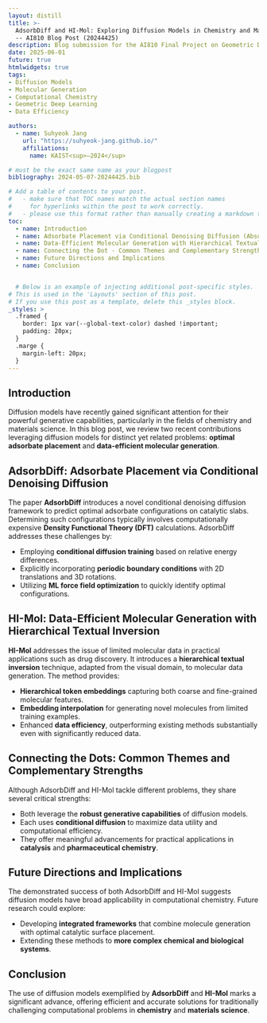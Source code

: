 ```yaml
---
layout: distill
title: >-
  AdsorbDiff and HI-Mol: Exploring Diffusion Models in Chemistry and Material Science 
  -- AI810 Blog Post (20244425)
description: Blog submission for the AI810 Final Project on Geometric Deep Learning
date: 2025-06-01
future: true
htmlwidgets: true
tags:
- Diffusion Models  
- Molecular Generation  
- Computational Chemistry  
- Geometric Deep Learning  
- Data Efficiency

authors:
  - name: Suhyeok Jang
    url: "https://suhyeok-jang.github.io/"
    affiliations:
      name: KAIST<sup>–2024</sup>

# must be the exact same name as your blogpost
bibliography: 2024-05-07-20244425.bib  

# Add a table of contents to your post.
#   - make sure that TOC names match the actual section names
#     for hyperlinks within the post to work correctly. 
#   - please use this format rather than manually creating a markdown table of contents.
toc:
  - name: Introduction
  - name: Adsorbate Placement via Conditional Denoising Diffusion (AbsorbDiff)
  - name: Data-Efficient Molecular Generation with Hierarchical Textual Inversion (HI-Mol)
  - name: Connecting the Dot - Common Themes and Complementary Strengths
  - name: Future Directions and Implications
  - name: Conclusion


  # Below is an example of injecting additional post-specific styles.
# This is used in the 'Layouts' section of this post.
# If you use this post as a template, delete this _styles block.
_styles: >
  .framed {
    border: 1px var(--global-text-color) dashed !important;
    padding: 20px;
  }
  .marge {
    margin-left: 20px;
  }
---
```


## Introduction

Diffusion models have recently gained significant attention for their powerful generative capabilities, particularly in the fields of chemistry and materials science. In this blog post, we review two recent contributions leveraging diffusion models for distinct yet related problems: **optimal adsorbate placement** and **data-efficient molecular generation**.

## AdsorbDiff: Adsorbate Placement via Conditional Denoising Diffusion


The paper **AdsorbDiff** introduces a novel conditional denoising diffusion framework to predict optimal adsorbate configurations on catalytic slabs. Determining such configurations typically involves computationally expensive **Density Functional Theory (DFT)** calculations. AdsorbDiff addresses these challenges by:

- Employing **conditional diffusion training** based on relative energy differences.
- Explicitly incorporating **periodic boundary conditions** with 2D translations and 3D rotations.
- Utilizing **ML force field optimization** to quickly identify optimal configurations.

## HI-Mol: Data-Efficient Molecular Generation with Hierarchical Textual Inversion


**HI-Mol** addresses the issue of limited molecular data in practical applications such as drug discovery. It introduces a **hierarchical textual inversion** technique, adapted from the visual domain, to molecular data generation. The method provides:

- **Hierarchical token embeddings** capturing both coarse and fine-grained molecular features.
- **Embedding interpolation** for generating novel molecules from limited training examples.
- Enhanced **data efficiency**, outperforming existing methods substantially even with significantly reduced data.


## Connecting the Dots: Common Themes and Complementary Strengths

Although AdsorbDiff and HI-Mol tackle different problems, they share several critical strengths:

- Both leverage the **robust generative capabilities** of diffusion models.
- Each uses **conditional diffusion** to maximize data utility and computational efficiency.
- They offer meaningful advancements for practical applications in **catalysis** and **pharmaceutical chemistry**.

## Future Directions and Implications

The demonstrated success of both AdsorbDiff and HI-Mol suggests diffusion models have broad applicability in computational chemistry. Future research could explore:

- Developing **integrated frameworks** that combine molecule generation with optimal catalytic surface placement.
- Extending these methods to **more complex chemical and biological systems**.

## Conclusion

The use of diffusion models exemplified by **AdsorbDiff** and **HI-Mol** marks a significant advance, offering efficient and accurate solutions for traditionally challenging computational problems in **chemistry** and **materials science**.


